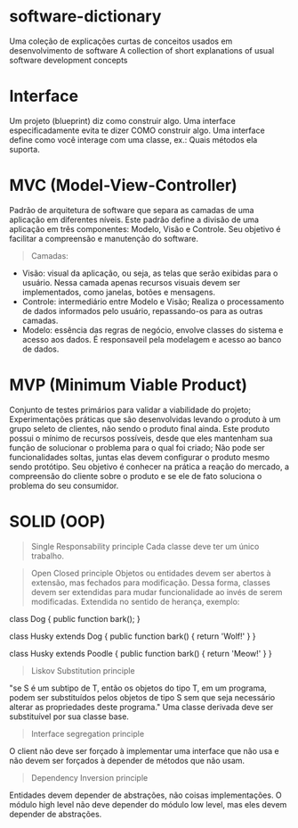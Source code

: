# software-dictionary
Uma coleção de explicações curtas de conceitos usados em desenvolvimento de software
A collection of short explanations of usual software development concepts

# Interface 

Um projeto (blueprint) diz como construir algo. Uma interface especificadamente evita te dizer COMO construir algo.
Uma interface define como você interage com uma classe, ex.: Quais métodos ela suporta.

# MVC (Model-View-Controller)
Padrão de arquitetura de software que separa as camadas de uma aplicação em diferentes níveis. 
Este padrão define a divisão de uma aplicação em três componentes:
Modelo, Visão e Controle. 
Seu objetivo é facilitar a compreensão e manutenção do software. 
> Camadas:
- Visão: visual da aplicação, ou seja, as telas que serão exibidas para o usuário. Nessa camada apenas recursos visuais devem ser implementados, como janelas, botões e mensagens.
- Controle: intermediário entre Modelo e Visão; Realiza o processamento de dados informados pelo usuário, repassando-os para as outras camadas.
- Modelo: essência das regras de negócio, envolve classes do sistema e acesso aos dados. É responsaveil pela modelagem e acesso ao banco de dados.

# MVP (Minimum Viable Product)
Conjunto de testes primários para validar a viabilidade do projeto; Experimentações práticas que são desenvolvidas
levando o produto à um grupo seleto de clientes, não sendo o produto final ainda. Este produto possui o mínimo de 
recursos possíveis, desde que eles mantenham sua função de solucionar o problema para o qual foi criado; Não pode ser
funcionalidades soltas, juntas elas devem configurar o produto mesmo sendo protótipo.
Seu objetivo é conhecer na prática a reação do mercado, a compreensão do cliente sobre o produto e se ele de fato
soluciona o problema do seu consumidor.

# SOLID (OOP)
> Single Responsability principle
Cada classe deve ter um único trabalho.

> Open Closed principle 
Objetos ou entidades devem ser abertos à extensão, mas fechados para modificação.
Dessa forma, classes devem ser extendidas para mudar funcionalidade ao invés de serem modificadas.
Extendida no sentido de herança, exemplo:

class Dog {
	public function bark();
}

class Husky extends Dog {
	public function bark() {
		return 'Wolf!'
	}
}

class Husky extends Poodle {
	public function bark() {
		return 'Meow!'
	}
}

> Liskov Substitution principle 

"se S é um subtipo de T, então os objetos do tipo T, em um programa, podem ser substituídos pelos objetos de tipo S sem que seja necessário alterar as propriedades deste programa."
Uma classe derivada deve ser substituível por sua classe base.

> Interface segregation principle

O client não deve ser forçado à implementar uma interface que não usa e não devem ser forçados à depender de métodos que não usam.

> Dependency Inversion principle

Entidades devem depender de abstrações, não coisas implementações. O módulo high level não deve depender do módulo low level, mas eles devem depender de abstrações.
